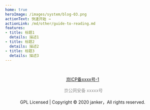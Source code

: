 ```yaml
---
home: true
heroImage: /images/system/blog-03.png
actionText: 快速开始 →
actionLink: /md/other/guide-to-reading.md
features:
- title: 标题1
  details: 描述1
- title: 标题2
  details: 描述2
- title: 标题3
  details: 描述3
---
```


<div style="text-align:center;padding:30px 15px;">
    <a href="http://beian.miit.gov.cn" target="_blank">京ICP备xxxx号-1</a>
    <br/>
    <br/>
    <a target="_blank" href="http://www.beian.gov.cn/portal/registerSystemInfo?recordcode=xxxxxx" style="display:inline-block;text-decoration:none;height:20px;line-height:20px;"><img src="" style="float:left;"/><p style="float:left;height:20px;line-height:20px;margin: 0px 0px 0px 5px; color:#939393;">京公网安备 xxxxx号</p></a>
    <br/>
    <br/>
    GPL Licensed | Copyright © 2020 janker，All rights reserved. 
</div>
